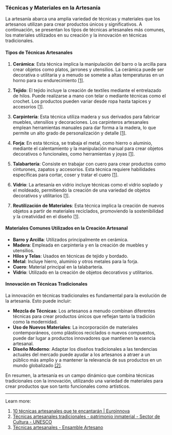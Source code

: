 ### Técnicas y Materiales en la Artesanía

La artesanía abarca una amplia variedad de técnicas y materiales que los artesanos utilizan para crear productos únicos y significativos. A continuación, se presentan los tipos de técnicas artesanales más comunes, los materiales utilizados en su creación y la innovación en técnicas tradicionales.

#### Tipos de Técnicas Artesanales

1. **Cerámica**: Esta técnica implica la manipulación del barro o la arcilla para crear objetos como platos, jarrones y utensilios. La cerámica puede ser decorativa o utilitaria y a menudo se somete a altas temperaturas en un horno para su endurecimiento [[1]](https://www.euroinnova.com/blog/10-tecnicas-artesanales).
    
2. **Tejido**: El tejido incluye la creación de textiles mediante el entrelazado de hilos. Puede realizarse a mano con telar o mediante técnicas como el crochet. Los productos pueden variar desde ropa hasta tapices y accesorios [[1]](https://www.euroinnova.com/blog/10-tecnicas-artesanales).
    
3. **Carpintería**: Esta técnica utiliza madera y sus derivados para fabricar muebles, utensilios y decoraciones. Los carpinteros artesanales emplean herramientas manuales para dar forma a la madera, lo que permite un alto grado de personalización y detalle [[1]](https://www.euroinnova.com/blog/10-tecnicas-artesanales).
    
4. **Forja**: En esta técnica, se trabaja el metal, como hierro o aluminio, mediante el calentamiento y la manipulación manual para crear objetos decorativos o funcionales, como herramientas y joyas [[1]](https://www.euroinnova.com/blog/10-tecnicas-artesanales).
    
5. **Talabartería**: Consiste en trabajar con cuero para crear productos como cinturones, zapatos y accesorios. Esta técnica requiere habilidades específicas para cortar, coser y tratar el cuero [[1]](https://www.euroinnova.com/blog/10-tecnicas-artesanales).
    
6. **Vidrio**: La artesanía en vidrio incluye técnicas como el vidrio soplado y el moldeado, permitiendo la creación de una variedad de objetos decorativos y utilitarios [[1]](https://www.euroinnova.com/blog/10-tecnicas-artesanales).
    
7. **Reutilización de Materiales**: Esta técnica implica la creación de nuevos objetos a partir de materiales reciclados, promoviendo la sostenibilidad y la creatividad en el diseño [[1]](https://www.euroinnova.com/blog/10-tecnicas-artesanales).
    

#### Materiales Comunes Utilizados en la Creación Artesanal

- **Barro y Arcilla**: Utilizados principalmente en cerámica.
- **Madera**: Empleada en carpintería y en la creación de muebles y utensilios.
- **Hilos y Telas**: Usados en técnicas de tejido y bordado.
- **Metal**: Incluye hierro, aluminio y otros metales para la forja.
- **Cuero**: Material principal en la talabartería.
- **Vidrio**: Utilizado en la creación de objetos decorativos y utilitarios.

#### Innovación en Técnicas Tradicionales

La innovación en técnicas tradicionales es fundamental para la evolución de la artesanía. Esto puede incluir:

- **Mezcla de Técnicas**: Los artesanos a menudo combinan diferentes técnicas para crear productos únicos que reflejan tanto la tradición como la modernidad.
- **Uso de Nuevos Materiales**: La incorporación de materiales contemporáneos, como plásticos reciclados o nuevos compuestos, puede dar lugar a productos innovadores que mantienen la esencia artesanal.
- **Diseño Moderno**: Adaptar los diseños tradicionales a las tendencias actuales del mercado puede ayudar a los artesanos a atraer a un público más amplio y a mantener la relevancia de sus productos en un mundo globalizado [[2]](https://ich.unesco.org/es/tcnicas-artesanales-tradicionales-00057).

En resumen, la artesanía es un campo dinámico que combina técnicas tradicionales con la innovación, utilizando una variedad de materiales para crear productos que son tanto funcionales como artísticos.

---

Learn more:

1. [10 técnicas artesanales que te encantarán | Euroinnova](https://www.euroinnova.com/blog/10-tecnicas-artesanales)
2. [Técnicas artesanales tradicionales - patrimonio inmaterial - Sector de Cultura - UNESCO](https://ich.unesco.org/es/tcnicas-artesanales-tradicionales-00057)
3. [Técnicas artesanales - Ensamble Artesano](https://ensambleartesano.org/pages/tecnicas-artesanales?srsltid=AfmBOopwxEOPhOQof0OkY9k_Ga84iBeQDefu8dfdyXIV4rmO3Sg4X9Zs)